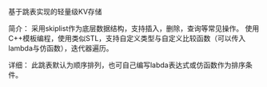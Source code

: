 基于跳表实现的轻量级KV存储

简介：
  采用skiplist作为底层数据结构，支持插入，删除，查询等常见操作。
  使用C++模板编程，使用类似STL，支持自定义类型与自定义比较函数（可以传入lambda与仿函数），迭代器遍历。

详细：
  此跳表默认为顺序排列，也可自己编写labda表达式或仿函数作为排序条件。
  

